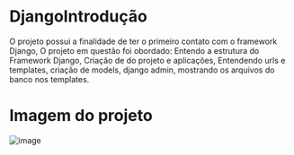 # DjangoIntrodução
O projeto possui a finalidade de ter o primeiro contato com o framework Django,
O projeto em questão foi obordado:
 Entendo a estrutura do Framework Django,
 Criação de do projeto e aplicações,
 Entendendo urls e templates,
 criação de models,
 django admin,
 mostrando os arquivos do banco nos templates.

# Imagem do projeto
![image](https://user-images.githubusercontent.com/58780387/129053510-dd2aaa47-9cdc-4758-a2a7-aba3d5fe979d.png)




